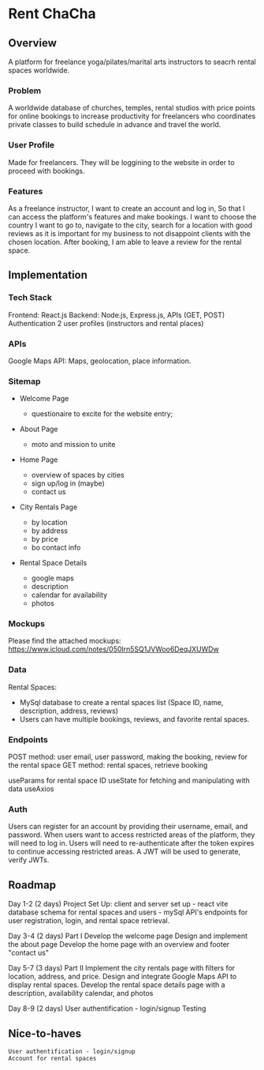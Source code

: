 # Rent ChaCha

## Overview

A platform for freelance yoga/pilates/marital arts instructors to seacrh rental spaces worldwide. 

### Problem

A worldwide database of churches, temples, rental studios with price points for online bookings to increase productivity for freelancers who coordinates private classes to build schedule in advance and travel the world. 

### User Profile

Made for freelancers. They will be loggining to the website in order to proceed with bookings. 

### Features

As a freelance instructor,
I want to create an account and log in,
So that I can access the platform's features and make bookings.
I want to choose the country I want to go to, navigate to the city,
search for a location with good reviews as it is important for my business to not disappoint clients with the chosen location.
After booking, I am able to leave a review for the rental space.

## Implementation

### Tech Stack

Frontend: React.js
Backend: Node.js, Express.js,
APIs (GET, POST)
Authentication
2 user profiles (instructors and rental places)

### APIs

Google Maps API: Maps, geolocation, place information.


### Sitemap

- Welcome Page
    - questionaire to excite for the website entry;

- About Page
    -  moto and mission to unite 

- Home Page 
    - overview of spaces by cities 
    - sign up/log in (maybe)
    - contact us

- City Rentals Page
    - by location
    - by address
    - by price
    - bo contact info 

- Rental Space Details 
    - google maps
    - description
    - calendar for availability
    - photos 

### Mockups

Please find the attached mockups: https://www.icloud.com/notes/050lrn5SQ1JVWoo6DeqJXUWDw 

### Data

Rental Spaces:
- MySql database to create a rental spaces list (Space ID, name, description, address, reviews)
- Users can have multiple bookings, reviews, and favorite rental spaces.

### Endpoints

POST method: user email, user password, making the booking, review for the rental space 
GET method: rental spaces, retrieve booking 

useParams for rental space ID 
useState for fetching and manipulating with data
useAxios 


### Auth

Users can register for an account by providing their username, email, and password.
When users want to access restricted areas of the platform, they will need to log in.
Users will need to re-authenticate after the token expires to continue accessing restricted areas.
 A JWT will be used to generate, verify JWTs.

## Roadmap

Day 1-2 (2 days)
    Project Set Up: 
    client and server set up - react vite
    database schema for rental spaces and users - mySql
    API's endpoints for user registration, login, and rental space retrieval.

Day 3-4 (2 days)
    Part I 
    Develop the welcome page 
    Design and implement the about page
    Develop the home page with an overview and footer "contact us" 

Day 5-7 (3 days)
    Part II
    Implement the city rentals page with filters for location, address, and price.
    Design and integrate Google Maps API to display rental spaces.
    Develop the rental space details page with a description, availability calendar, and photos

Day 8-9 (2 days)
    User authentification - login/signup 
    Testing 

## Nice-to-haves
    User authentification - login/signup 
    Account for rental spaces

    
